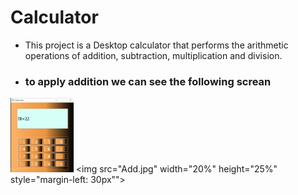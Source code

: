 # Calculator

- This project is a Desktop calculator that performs the arithmetic operations of addition, subtraction, multiplication and division.

* ### to  apply addition we can see the following screan 

<img src="Add.jpg" width="20%" height="25%">   <img src="Add.jpg" width="20%" height="25%" style="margin-left: 30px"">







 



